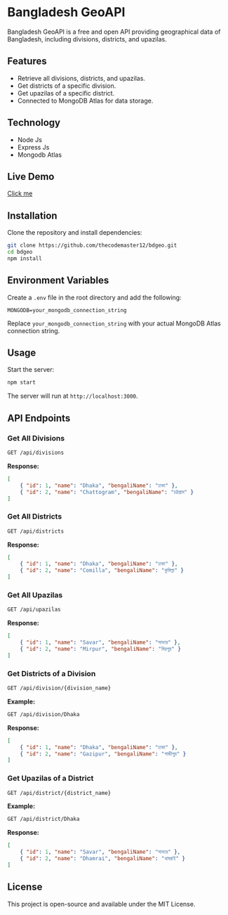 # Bangladesh GeoAPI

Bangladesh GeoAPI is a free and open API providing geographical data of Bangladesh, including divisions, districts, and upazilas.

## Features
- Retrieve all divisions, districts, and upazilas.
- Get districts of a specific division.
- Get upazilas of a specific district.
- Connected to MongoDB Atlas for data storage.

## Technology
- Node Js
- Express Js
- Mongodb Atlas

## Live Demo
[Click me](https://bdgeo.vercel.app/)

## Installation

Clone the repository and install dependencies:

```sh
git clone https://github.com/thecodemaster12/bdgeo.git
cd bdgeo
npm install
```

## Environment Variables

Create a `.env` file in the root directory and add the following:

```
MONGODB=your_mongodb_connection_string
```

Replace `your_mongodb_connection_string` with your actual MongoDB Atlas connection string.

## Usage

Start the server:

```sh
npm start
```

The server will run at `http://localhost:3000`.

## API Endpoints

### Get All Divisions
```sh
GET /api/divisions
```
**Response:**
```json
[
    { "id": 1, "name": "Dhaka", "bengaliName": "ঢাকা" },
    { "id": 2, "name": "Chattogram", "bengaliName": "চট্টগ্রাম" }
]
```

### Get All Districts
```sh
GET /api/districts
```
**Response:**
```json
[
    { "id": 1, "name": "Dhaka", "bengaliName": "ঢাকা" },
    { "id": 2, "name": "Comilla", "bengaliName": "কুমিল্লা" }
]
```

### Get All Upazilas
```sh
GET /api/upazilas
```
**Response:**
```json
[
    { "id": 1, "name": "Savar", "bengaliName": "সাভার" },
    { "id": 2, "name": "Mirpur", "bengaliName": "মিরপুর" }
]
```

### Get Districts of a Division
```sh
GET /api/division/{division_name}
```
**Example:**
```sh
GET /api/division/Dhaka
```
**Response:**
```json
[
    { "id": 1, "name": "Dhaka", "bengaliName": "ঢাকা" },
    { "id": 2, "name": "Gazipur", "bengaliName": "গাজীপুর" }
]
```

### Get Upazilas of a District
```sh
GET /api/district/{district_name}
```
**Example:**
```sh
GET /api/district/Dhaka
```
**Response:**
```json
[
    { "id": 1, "name": "Savar", "bengaliName": "সাভার" },
    { "id": 2, "name": "Dhamrai", "bengaliName": "ধামরাই" }
]
```

## License
This project is open-source and available under the MIT License.
